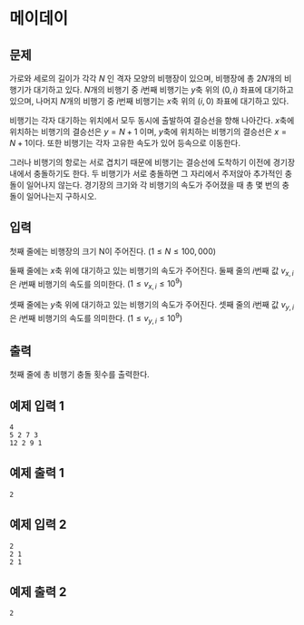 # 메이데이

## 문제

가로와 세로의 길이가 각각 $N$ 인 격자 모양의 비행장이 있으며, 비행장에 총 $2N$개의 비행기가 대기하고 있다. $N$개의 비행기 중 $i$번째 비행기는 $y$축 위의 $(0, i)$ 좌표에 대기하고 있으며,
나머지 $N$개의 비행기 중 $i$번째 비행기는 $x$축 위의 $(i, 0)$ 좌표에 대기하고 있다.

비행기는 각자 대기하는 위치에서 모두 동시에 출발하여 결승선을 향해 나아간다. $x$축에 위치하는 비행기의 결승선은 $y=N+1$ 이며, $y$축에 위치하는 비행기의 결승선은 $x=N+1$이다. 또한 비행기는 각자 고유한 속도가 있어 등속으로 이동한다.

그러나 비행기의 항로는 서로 겹치기 때문에 비행기는 결승선에 도착하기 이전에 경기장 내에서 충돌하기도 한다. 두 비행기가 서로 충돌하면 그 자리에서 주저앉아 추가적인 충돌이 일어나지 않는다. 경기장의 크기와 각 비행기의 속도가 주어졌을 때 총 몇 번의 충돌이 일어나는지 구하시오.

## 입력

첫째 줄에는 비행장의 크기 N이 주어진다. $(1 \leq N \leq 100,000)$

둘째 줄에는 $x$축 위에 대기하고 있는 비행기의 속도가 주어진다. 둘째 줄의 $i$번째 값 $v_{x,i}$ 은 $i$번째 비행기의 속도를 의미한다. $(1 \leq v_{x,i} \leq 10^9)$

셋째 줄에는 $y$축 위에 대기하고 있는 비행기의 속도가 주어진다. 셋째 줄의 $i$번째 값 $v_{y,i}$ 은 $i$번째 비행기의 속도를 의미한다. $(1 \leq v_{y,i} \leq 10^9)$

## 출력

첫째 줄에 총 비행기 충돌 횟수를 출력한다.

## 예제 입력 1

```
4
5 2 7 3
12 2 9 1
```

## 예제 출력 1

```
2
```

## 예제 입력 2

```
2
2 1
2 1
```

## 예제 출력 2

```
2
```

